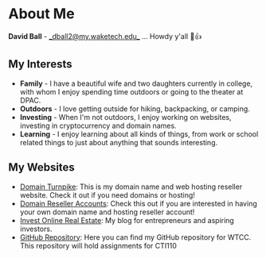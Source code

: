 # About Me
****David Ball**** - [_dball2@my.waketech.edu_](mailto:dball2@my.waketech.edu) ... Howdy y'all :cowboy_hat_face::+1:

## My Interests
* **Family** - I have a beautiful wife and two daughters currently in college, with whom I enjoy spending time outdoors or going to the theater at DPAC.
* **Outdoors** - I love getting outside for hiking, backpacking, or camping.
* **Investing** - When I'm not outdoors, I enjoy working on websites, investing in cryptocurrency and domain names.
* **Learning** - I enjoy learning about all kinds of things, from work or school related things to just about anything that sounds interesting. 

## My Websites
- [Domain Turnpike](domainturnpike.com): This is my domain name and web hosting reseller website. Check it out if you need domains or hosting!
- [Domain Reseller Accounts](domainreselleraccounts.com): Check this out if you are interested in having your own domain name and hosting reseller account!
- [Invest Online Real Estate](investonlinerealestate.com): My blog for entrepreneurs and aspiring investors.
- [GitHub Repository](dball2SP2025.github.io): Here you can find my GitHub repository for WTCC. This repository will hold assignments for CTI110